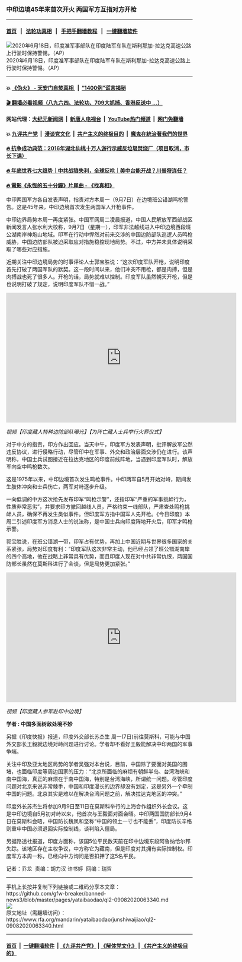 ### 中印边境45年来首次开火   两国军方互指对方开枪
------------------------

#### [首页](https://github.com/gfw-breaker/banned-news3/blob/master/README.md) &nbsp;&nbsp;|&nbsp;&nbsp; [法轮功真相](https://github.com/begood0513/basic/blob/master/README.md)  &nbsp;&nbsp;|&nbsp;&nbsp; [手把手翻墙教程](https://github.com/gfw-breaker/guides/wiki)  &nbsp;&nbsp;|&nbsp;&nbsp; [一键翻墙软件](https://github.com/gfw-breaker/nogfw/blob/master/README.md)  



<div id="headerimg">
 <img alt="2020年6月18日，印度准军事部队在印度陆军车队在斯利那加-拉达克高速公路上行驶时保持警惕。（AP）" src="https://www.rfa.org/mandarin/yataibaodao/junshiwaijiao/ql2-09082020063340.html/AP_20170373358910.jpg/@@images/51295c99-5a38-4f0d-84b5-bf199a4a3424.jpeg" title="2020年6月18日，印度准军事部队在印度陆军车队在斯利那加-拉达克高速公路上行驶时保持警惕。（AP）"/>
 <div id="headerimgcontents">
  <div id="headerimgcaption">
   <span>
    2020年6月18日，印度准军事部队在印度陆军车队在斯利那加-拉达克高速公路上行驶时保持警惕。（AP）
   </span>
   <!-- zoomattribute -->
  </div>
  <!-- headerimgcaption -->
 </div>
 <!-- headerimagecontents -->
</div>

<hr/>


#### 💥 [《伪火》 - 天安门自焚真相 ](http://141.164.51.119:10000/videos/blog/weihuo.html)&nbsp; |&nbsp; [“1400例”谎言揭秘  ](http://141.164.51.119:10000/videos/blog/jiexi1400.html)

#### [ 🎬  翻墙必看视频（八九六四、法轮功、709大抓捕、香港反送中 ...）](https://github.com/gfw-breaker/links/blob/master/banned.md)

#### 网站代理：[大纪元新闻网](http://167.172.10.89:10080/gb/) &nbsp;|&nbsp; [新唐人电视台](http://167.172.10.89:8808/gb/)  &nbsp;|&nbsp; [YouTube热门频道](http://158.247.203.241/youtube.html) &nbsp;|&nbsp; [网门免翻墙](http://158.247.203.241:11000/show.aspx?name=ogHome)

#### 💥 [九评共产党](http://141.164.51.119:10000/videos/res/jiuping/)&nbsp; |&nbsp; [漫谈党文化](http://141.164.51.119:10000/videos/res/mtdwh/)&nbsp; |&nbsp; [共产主义的终极目的](http://141.164.51.119:10000/videos/res/zjmd/)&nbsp; |&nbsp; [魔鬼在統治著我們的世界](http://141.164.51.119:10000/videos/res/TheSpecter/)  

#### [ 🔥  抗争成功典范：2016年湖北仙桃十万人游行示威反垃圾焚烧厂（项目取消，市长下课）](http://141.164.51.119:10000/videos/news/xiantao.html)

#### [ 🔥  年底世界七大趋势｜中共战狼失利，全球反呛｜美中台能开战？川普将连任？](http://141.164.51.119:10000/videos/news/tanghao02.html)

#### [ 🔥  電影《永恆的五十分鐘》片尾曲 - 《找真相》](http://141.164.51.119:10000/videos/news/../legend/index.html)

<div id="storytext">
 <div>
  <div class="slot_header">
  </div>
 </div>
 <p>
 </p>
 <p>
  中印两国军方各自发表声明，指责对方本周一（9月7日）在边境班公错湖鸣枪警告。这是45年来，中印边境首次发生两国军人开枪事件。
 </p>
 <p>
  中印边界局势本周一再度紧张。中国军网周二凌晨报道，中国人民解放军西部战区新闻发言人张水利大校称，9月7日（星期一），印军非法越线进入中印边境西段班公湖南岸神炮山地域。印军在行动中悍然对前来交涉的中国边防部队巡逻人员鸣枪威胁，中国边防部队被迫采取应对措施稳控现地局势。不过，中方并未具体说明采取了哪些对应措施。
 </p>
 <p>
 </p>
 <p>
 </p>
 <p>
  近期关注中印边境局势的时事评论人士郭宝胜说：“这次印度军队开枪，说明印度首先打破了两国军队的默契。这一段时间以来，他们冲突不用枪，都是肉搏，但是肉搏战也死了很多人。开枪的话，局势就难以控制。印度军队虽然朝天开枪，但是也说明打破了规定，说明印度军队不惜一战。”
 </p>
 <p>
 </p>
 <p>
  <iframe frameborder="0" height="350" scrolling="no" src="https://www.facebook.com/plugins/video.php?href=https%3A%2F%2Fwww.facebook.com%2FRFAChinese%2Fvideos%2F612300986153602%2F&amp;show_text=0&amp;width=622" width="622">
  </iframe>
 </p>
 <p>
  <i>
   视频【印度藏人特种边防部队曝光】【为阵亡藏人士兵举行火葬仪式】
  </i>
 </p>
 <p>
 </p>
 <p>
  对于中方的指责，印方作出回应。当天中午，印度军方发表声明，批评解放军公然违反协议，进行侵略行动，尽管印中在军事、外交和政治层面交涉仍在进行。该声明称，中国士兵试图接近在拉达克地区的印度前线阵地，当遇到印度军队时，解放军向空中鸣枪数次。
 </p>
 <p>
  这是1975年以来，中印边境首次发生鸣枪事件。中印两军自5月开始对峙，期间发生肢体冲突和士兵伤亡，两军对峙逐步升级。
 </p>
 <p>
  一向低调的中方这次抢先发布印军“鸣枪示警”，还指印军“严重的军事挑衅行为，性质非常恶劣”，并要求印方撤回越线人员，严格约束一线部队，严肃查处鸣枪挑衅人员，确保不再发生类似事件。但印度军方指中国军人先开枪。《今日印度》本周二引述印度军方消息人士的说法称，是中国士兵向印度阵地开火后，印军才鸣枪示警。
 </p>
 <p>
  郭宝胜说，在班公错湖一带，印军占有优势，再加上中国近期与世界很多国家的关系紧张，局势对印度有利：“印度军队这次非常主动，他已经占领了班公错湖南岸的四个高地，他在战略上非常具有优势，而且印度人现在对中共非常仇恨，两国国防部长虽然在莫斯科进行了会谈，但是局势更加紧张。”
 </p>
 <p>
 </p>
 <p>
  <iframe frameborder="0" height="350" scrolling="no" src="https://www.facebook.com/plugins/video.php?href=https%3A%2F%2Fwww.facebook.com%2FRFAChinese%2Fvideos%2F354418122407017%2F&amp;show_text=0&amp;width=622" width="622">
  </iframe>
 </p>
 <p>
  <i>
   视频【印度藏人参军赴印中边境】
  </i>
 </p>
 <p>
 </p>
 <p>
  <b>
   学者
  </b>
  <b>
   :
  </b>
  <b>
   中国多面树敌处境不妙
  </b>
 </p>
 <p>
  另据《印度快报》报道，印度外交部长苏杰生 周一(7日)前往莫斯科，可能与中国外交部长王毅就边境对峙问题进行讨论。学者却不看好王毅能解决中印两国的军事争端。
 </p>
 <p>
  关注中印及亚太地区局势的学者吴强对本台说，目前，中国除了要面对美国的围堵，也面临印度等周边国家的压力：“北京所面临的麻烦有朝鲜半岛、台湾海峡和南中国海，真正的麻烦在于南中国海，特别是台湾海峡，所谓统一问题。尽管印度问题对北京来说非常棘手，中国和印度漫长的边界却没有划定，这是另外一个牵制中国的问题。北京其实是难以在解决台湾问题之前，解决拉达克地区的冲突。”
 </p>
 <p>
  印度外长苏杰生将参加9月9日至11日在莫斯科举行的上海合作组织外长会议。这是中印边境自5月初对峙以来，他首次与王毅面对面会晤。中印两国国防部长9月4日在莫斯科会晤，中国防长魏凤和坚称“中国的领土一寸也不能丢”，印度防长辛格则重申中国必须退回实际控制线，谈判陷入僵局。
 </p>
 <p>
  另据路透社报道，印度方面称，该国5位平民数天前在印中边境东段阿鲁纳恰尔邦失踪。该地区存在主权争议，中方称它为藏南，但是印度对其拥有实际控制权。印度军方本周一称，已经向中方询问是否扣押了这5名平民。
 </p>
 <p>
 </p>
 <p>
  记者：乔龙  责编：胡力汉 许书婷  网编：瑞哲
 </p>
</div>

<hr/>
手机上长按并复制下列链接或二维码分享本文章：<br/>
https://github.com/gfw-breaker/banned-news3/blob/master/pages/yataibaodao/ql2-09082020063340.md <br/>
<a href='https://github.com/gfw-breaker/banned-news3/blob/master/pages/yataibaodao/ql2-09082020063340.md'><img src='https://github.com/gfw-breaker/banned-news3/blob/master/pages/yataibaodao/ql2-09082020063340.md.png'/></a> <br/>
原文地址（需翻墙访问）：https://www.rfa.org/mandarin/yataibaodao/junshiwaijiao/ql2-09082020063340.html


------------------------
#### [首页](https://github.com/gfw-breaker/banned-news3/blob/master/README.md) &nbsp;|&nbsp; [一键翻墙软件](https://github.com/gfw-breaker/nogfw/blob/master/README.md) &nbsp;| [《九评共产党》](https://github.com/gfw-breaker/9ping.md/blob/master/README.md#九评之一评共产党是什么) | [《解体党文化》](https://github.com/gfw-breaker/jtdwh.md/blob/master/README.md) | [《共产主义的终极目的》](https://github.com/gfw-breaker/gczydzjmd.md/blob/master/README.md)


<img src='http://gfw-breaker.win/banned-news3/pages/yataibaodao/ql2-09082020063340.md' width='0px' height='0px'/>